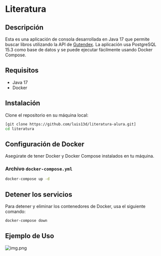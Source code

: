# Literatura

## Descripción

Esta es una aplicación de consola desarrollada en Java 17 que permite buscar libros utilizando la API de [Gutendex](https://gutendex.com/). 
La aplicación usa PostgreSQL 15.3 como base de datos y se puede ejecutar fácilmente usando Docker Compose.

## Requisitos

- Java 17
- Docker

## Instalación

Clone el repositorio en su máquina local:

```bash
[git clone https://github.com/luis13d/literatura-alura.git]
cd literatura
```

## Configuración de Docker

Asegúrate de tener Docker y Docker Compose instalados en tu máquina.

### Archivo `docker-compose.yml`

```bash
docker-compose up -d
```

## Detener los servicios

Para detener y eliminar los contenedores de Docker, usa el siguiente comando:

```bash
docker-compose down
```

## Ejemplo de Uso

![img.png](img.png)
